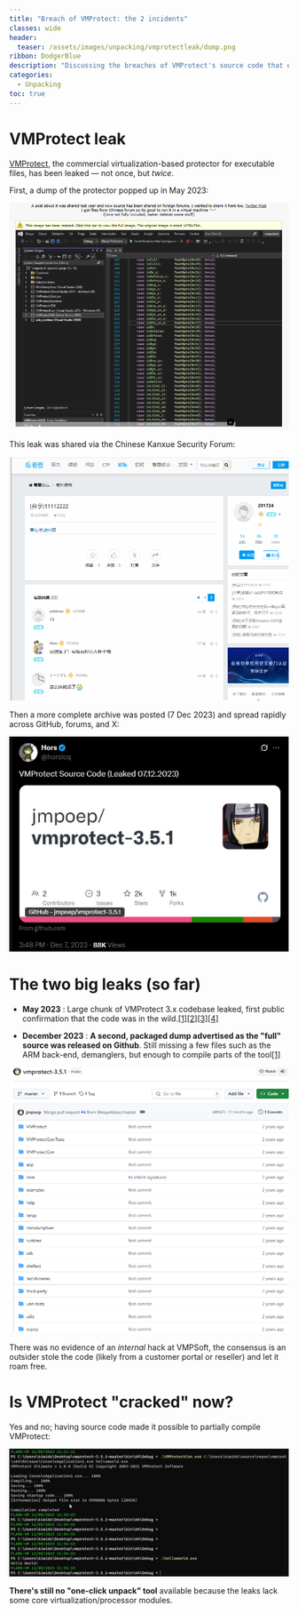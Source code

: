 ```yaml
---
title: "Breach of VMProtect: the 2 incidents"
classes: wide
header:
  teaser: /assets/images/unpacking/vmprotectleak/dump.png
ribbon: DodgerBlue
description: "Discussing the breaches of VMProtect's source code that emerged in 2023"
categories:
  - Unpacking
toc: true
---
```


# VMProtect leak

[VMProtect](https://vmpsoft.com/), the commercial virtualization-based protector for executable files, has been leaked — not once, but *twice*.

First, a dump of the protector popped up in May 2023:

![VMProtect initial leak](/assets/images/unpacking/vmprotectleak/dump.png)

This leak was shared via the Chinese Kanxue Security Forum:

![forum leak](/assets/images/unpacking/vmprotectleak/forum.png)

Then a more complete archive was posted (7 Dec 2023) and spread rapidly across GitHub, forums, and X:

![VMProtect posted on GitHub](/assets/images/unpacking/vmprotectleak/full.png)

# The two big leaks (so far)

- **May 2023** : Large chunk of VMProtect 3.x codebase leaked, first public confirmation that the code was in the wild.[[1]](https://forum.tuts4you.com/topic/44205-leaked-vmprotect-sources/?utm_source=chatgpt.com)[[2]](https://www.risky.biz/RBNEWS146/)[[3]](https://www.unknowncheats.me/forum/general-programming-and-reversing/583253-vmprotect-source-leak.html)[[4]](https://x.com/gmhzxy/status/1563608617169096708)

- **December 2023** : **A second, packaged dump advertised as the "full" source was released on Github**. Still missing a few files such as the ARM back-end, demanglers, but enough to compile parts of the tool[[1]](https://github.com/jmpoep/vmprotect-3.5.1)

![VMProtect full archive on github](/assets/images/unpacking/vmprotectleak/github.png)

There was no evidence of an *internal* hack at VMPSoft, the consensus is an outsider stole the code (likely from a customer portal or reseller) and let it roam free. 

# Is VMProtect "cracked" now?

Yes and no; having source code made it possible to partially compile VMProtect:

![VMProtect full archive on github](/assets/images/unpacking/vmprotectleak/partial.png)

**There's still no "one-click unpack" tool** available because the leaks lack some core virtualization/processor modules.